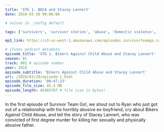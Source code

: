```yaml
---
title: 'STG 1. BACA and Stacey Lannert'
date: 2018-03-20 00:00:00

# voices in _config default

tags: ['survivors', 'survivor stories', 'abuse', 'domestic violence', 'sexual abuse', 'child abuse', 'bikers against child abuse', 'stacey lannert'] # max 255 chars

mp3_link: https://s3-us-west-1.amazonaws.com/episodes.survivorteamgo.com/STG+1+BACA+and+Stacey+Lannert.mp3

# iTunes podcast metadata
episode_title: 'STG 1. Bikers Against Child Abuse and Stacey Lannert'
season: 01
track: 001 # episode number
year: 2018
episode_subtitle: 'Bikers Against Child Abuse and Stacey Lannert'
url: /2018/03/20/episode-1.html
episode_duration: '00:47:23'
episode_file_size: 45.5 MB
episode_length: 45485787 # file size in bytes!
---
```


In the first episode of Survivor Team Go!, we shout out to Ryan who just got out of a relationship with his horribly abusive ex-boyfriend, cry about Bikers Against Child Abuse, and tell the story of Stacey Lannert, who was convicted of first degree murder for killing her sexually and physically abusive father.